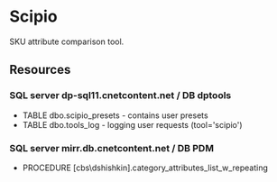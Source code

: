 # Scipio

SKU attribute comparison tool.

## Resources

### SQL server dp-sql11.cnetcontent.net / DB dptools

* TABLE dbo.scipio_presets - contains user presets
* TABLE dbo.tools_log - logging user requests (tool='scipio')

### SQL server mirr.db.cnetcontent.net / DB PDM

* PROCEDURE [cbs\dshishkin].category_attributes_list_w_repeating